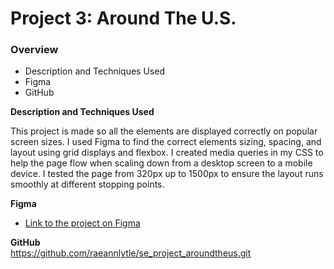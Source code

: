 # Project 3: Around The U.S.

### Overview

- Description and Techniques Used
- Figma
- GitHub

**Description and Techniques Used**

This project is made so all the elements are displayed correctly on popular screen sizes. I used Figma to find the correct elements sizing, spacing, and layout using grid displays and flexbox. I created media queries in my CSS to help the page flow when scaling down from a desktop screen to a mobile device. I tested the page from 320px up to 1500px to ensure the layout runs smoothly at different stopping points.

**Figma**

- [Link to the project on Figma](https://www.figma.com/file/ii4xxsJ0ghevUOcssTlHZv/Sprint-3%3A-Around-the-US?node-id=0%3A1)

**GitHub**  
 https://github.com/raeannlytle/se_project_aroundtheus.git

